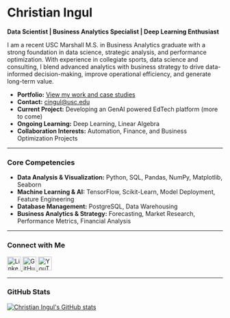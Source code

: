 # Christian Ingul
**Data Scientist | Business Analytics Specialist | Deep Learning Enthusiast**

I am a recent USC Marshall M.S. in Business Analytics graduate with a strong foundation in data science, strategic analysis, and performance optimization. With experience in collegiate sports, data science and consulting, I blend advanced analytics with business strategy to drive data-informed decision-making, improve operational efficiency, and generate long-term value.

- **Portfolio:** [View my work and case studies](https://christianingul.github.io/christian_ingul.github.io/)
- **Contact:** [cingul@usc.edu](mailto:christianingul@gmail.com)
- **Current Project:** Developing an GenAI powered EdTech platform (more to come)
- **Ongoing Learning:** Deep Learning, Linear Algebra
- **Collaboration Interests:** Automation, Finance, and Business Optimization Projects

---

### Core Competencies

- **Data Analysis & Visualization:** Python, SQL, Pandas, NumPy, Matplotlib, Seaborn  
- **Machine Learning & AI:** TensorFlow, Scikit-Learn, Model Deployment, Feature Engineering  
- **Database Management:** PostgreSQL, Data Warehousing  
- **Business Analytics & Strategy:** Forecasting, Market Research, Performance Metrics, Financial Analysis  

---

### Connect with Me

<p align="left">
  <a href="https://www.linkedin.com/in/cingul" target="_blank" rel="noreferrer">
    <img src="https://raw.githubusercontent.com/danielcranney/readme-generator/main/public/icons/socials/linkedin.svg" width="32" height="32" alt="LinkedIn" />
  </a>
  <a href="https://www.github.com/christianingul" target="_blank" rel="noreferrer">
    <img src="https://raw.githubusercontent.com/danielcranney/readme-generator/main/public/icons/socials/github.svg" width="32" height="32" alt="GitHub" />
  </a>
  <a href="https://www.youtube.com/@user-kc8yy1zk1l" target="_blank" rel="noreferrer">
    <img src="https://raw.githubusercontent.com/danielcranney/readme-generator/main/public/icons/socials/youtube.svg" width="32" height="32" alt="YouTube" />
  </a>
</p>

---

### GitHub Stats

<a href="http://www.github.com/christianingul"><img src="https://github-readme-stats.vercel.app/api?username=christianingul&show_icons=true&count_private=true&title_color=ffffff&text_color=ffffff&icon_color=ef4444&bg_color=27272a&hide_border=true&show_icons=true" alt="Christian Ingul's GitHub stats" /></a>




